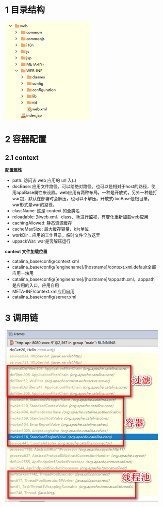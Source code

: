 # 1 目录结构

![](https://github.com/wutongtongshu/doc/raw/master/tomcat/%E7%9B%AE%E5%BD%95%E7%BB%93%E6%9E%84.png)





# 2 容器配置

## 2.1 context

**配置属性**

- path: 访问该 web 应用的 url 入口
- docBase: 应用文件路径，可以给绝对路径。也可以是相对于host的路径，使用appBase属性来设置。web应用有两种布局，一种是开放式，另外一种是打war包，默认在部署时会解压，也可以不解压。开放式docBase是根目录，war形式是war的路径。
- className: 这是 context 的全类名
- reloadable: 对web.xml、class、lib进行监视，有变化重新加载web应用
- cachingAllowed: 静态资源缓存
- cacheMaxSize: 最大缓存容量，k为单位
- workDir：应用的工作目录，临时文件全放这里
- uppackWar: war是否解压运行

**context 文件加载位置**

- catalina_base/config/context.xml
- catalina_base/config/[enginename]/[hostname]/context.xml.default全部应用一块用
- catalina_base/config/[enginename]/[hostname]/apppath.xml，apppath是应用的入口，应用自用
- META-INF/context.xml应用自用
- catalina_base/config/server.xml

# 3 调用链

![](https://github.com/wutongtongshu/doc/raw/master/tomcat/%E8%87%AA%E5%AE%9A%E4%B9%89servlet%E8%B0%83%E7%94%A8%E6%B5%81%E7%A8%8B.png)